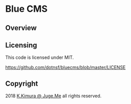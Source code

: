 # Blue CMS

## Overview

## Licensing

This code is licensed under MIT.

https://github.com/dotnsf/bluecms/blob/master/LICENSE


## Copyright

2018 [K.Kimura @ Juge.Me](https://github.com/dotnsf) all rights reserved.
